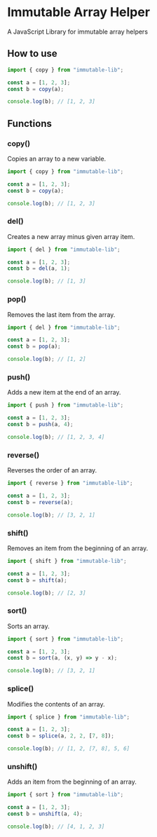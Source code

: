 # Immutable Array Helper

A JavaScript Library for immutable array helpers

## How to use

```js
import { copy } from "immutable-lib";

const a = [1, 2, 3];
const b = copy(a);

console.log(b); // [1, 2, 3]
```

## Functions

### copy()

Copies an array to a new variable.

```js
import { copy } from "immutable-lib";

const a = [1, 2, 3];
const b = copy(a);

console.log(b); // [1, 2, 3]
```

### del()

Creates a new array minus given array item.

```js
import { del } from "immutable-lib";

const a = [1, 2, 3];
const b = del(a, 1);

console.log(b); // [1, 3]
```

### pop()

Removes the last item from the array.

```js
import { del } from "immutable-lib";

const a = [1, 2, 3];
const b = pop(a);

console.log(b); // [1, 2]
```

### push()

Adds a new item at the end of an array.

```js
import { push } from "immutable-lib";

const a = [1, 2, 3];
const b = push(a, 4);

console.log(b); // [1, 2, 3, 4]
```

### reverse()

Reverses the order of an array.

```js
import { reverse } from "immutable-lib";

const a = [1, 2, 3];
const b = reverse(a);

console.log(b); // [3, 2, 1]
```

### shift()

Removes an item from the beginning of an array.

```js
import { shift } from "immutable-lib";

const a = [1, 2, 3];
const b = shift(a);

console.log(b); // [2, 3]
```

### sort()

Sorts an array.

```js
import { sort } from "immutable-lib";

const a = [1, 2, 3];
const b = sort(a, (x, y) => y - x);

console.log(b); // [3, 2, 1]
```

### splice()

Modifies the contents of an array.

```js
import { splice } from "immutable-lib";

const a = [1, 2, 3];
const b = splice(a, 2, 2, [7, 8]);

console.log(b); // [1, 2, [7, 8], 5, 6]
```

### unshift()

Adds an item from the beginning of an array.

```js
import { sort } from "immutable-lib";

const a = [1, 2, 3];
const b = unshift(a, 4);

console.log(b); // [4, 1, 2, 3]
```
